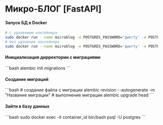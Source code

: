 <h1>Микро-БЛОГ [FastAPI]</h1>


<h4>Запуск БД в Docker</h4>

```bash
# с удалением контейнера
sudo docker run --name microblog -e POSTGRES_PASSWORD='qwerty' -e POSTGRES_DB=microblog -p 5436:5432 -d --rm postgres
# без удаления контейнера
sudo docker run --name microblog -e POSTGRES_PASSWORD='qwerty' -e POSTGRES_DB=microblog -p 5436:5432 -d postgres
```

<h4>Инициализация дирректории с миграциями</h4>
```bash
alembic init migrations
```

<h4>Создание миграций</h4>
```bash
# создание файла с миграции
alembic revision --autogenerate -m "Название миграции"
# выполнение миграции
alembic upgrade head
```

<h4>Зайти в базу данных</h4>
```bash
sudo docker exec -it container_id bin/bash
psql -U postgres
```

